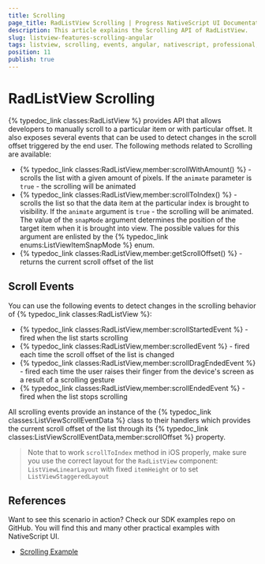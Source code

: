 ```yaml
---
title: Scrolling
page_title: RadListView Scrolling | Progress NativeScript UI Documentation
description: This article explains the Scrolling API of RadListView.
slug: listview-features-scrolling-angular
tags: listview, scrolling, events, angular, nativescript, professional, ui
position: 11
publish: true
---
```

# RadListView Scrolling
{% typedoc_link classes:RadListView %} provides API that allows developers to manually scroll to a particular item or with particular offset. It also exposes several events that can be used to detect changes in the scroll offset triggered by the end user. The following methods related to Scrolling are available:
* {% typedoc_link classes:RadListView,member:scrollWithAmount() %} - scrolls the list with a given amount of pixels. If the `animate` parameter is `true` - the scrolling will be animated
* {% typedoc_link classes:RadListView,member:scrollToIndex() %} - scrolls the list so that the data item at the particular index is brought to visibility. If the `animate` argument is `true` - the scrolling will be animated. The value of the `snapMode` argument determines the position of the target item when it is brought into view. The possible values for this argument are enlisted by the {% typedoc_link enums:ListViewItemSnapMode %} enum.
* {% typedoc_link classes:RadListView,member:getScrollOffset() %} - returns the current scroll offset of the list

## Scroll Events
You can use the following events to detect changes in the scrolling behavior of {% typedoc_link classes:RadListView %}:
* {% typedoc_link classes:RadListView,member:scrollStartedEvent %} - fired when the list starts scrolling
* {% typedoc_link classes:RadListView,member:scrolledEvent %} - fired each time the scroll offset of the list is changed
* {% typedoc_link classes:RadListView,member:scrollDragEndedEvent %} - fired each time the user raises their finger from the device's screen as a result of a scrolling gesture
* {% typedoc_link classes:RadListView,member:scrollEndedEvent %} - fired when the list stops scrolling

All scrolling events provide an instance of the {% typedoc_link classes:ListViewScrollEventData %} class to their handlers which provides the current scroll offset of the list through its {% typedoc_link classes:ListViewScrollEventData,member:scrollOffset %} property.

> Note that to work `scrollToIndex` method in iOS properly, make sure you use the correct layout for the `RadListView` component: `ListViewLinearLayout` with fixed `itemHeight` or to set `ListViewStaggeredLayout`


## References
Want to see this scenario in action?
Check our SDK examples repo on GitHub. You will find this and many other practical examples with NativeScript UI.

* [Scrolling Example](https://github.com/NativeScript/nativescript-ui-samples/tree/master/listview/app/examples/scroll-events)
